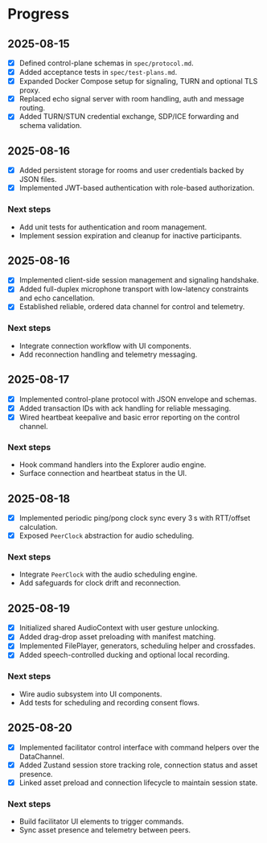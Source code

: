 # Progress

## 2025-08-15

- [x] Defined control-plane schemas in `spec/protocol.md`.
- [x] Added acceptance tests in `spec/test-plans.md`.
- [x] Expanded Docker Compose setup for signaling, TURN and optional TLS proxy.
- [x] Replaced echo signal server with room handling, auth and message routing.
- [x] Added TURN/STUN credential exchange, SDP/ICE forwarding and schema validation.

## 2025-08-16

- [x] Added persistent storage for rooms and user credentials backed by JSON files.
- [x] Implemented JWT-based authentication with role-based authorization.

### Next steps

- Add unit tests for authentication and room management.
- Implement session expiration and cleanup for inactive participants.

## 2025-08-16

- [x] Implemented client-side session management and signaling handshake.
- [x] Added full-duplex microphone transport with low-latency constraints and echo cancellation.
- [x] Established reliable, ordered data channel for control and telemetry.

### Next steps

- Integrate connection workflow with UI components.
- Add reconnection handling and telemetry messaging.

## 2025-08-17

- [x] Implemented control-plane protocol with JSON envelope and schemas.
- [x] Added transaction IDs with ack handling for reliable messaging.
- [x] Wired heartbeat keepalive and basic error reporting on the control channel.

### Next steps

- Hook command handlers into the Explorer audio engine.
- Surface connection and heartbeat status in the UI.

## 2025-08-18

- [x] Implemented periodic ping/pong clock sync every 3 s with RTT/offset calculation.
- [x] Exposed `PeerClock` abstraction for audio scheduling.

### Next steps

- Integrate `PeerClock` with the audio scheduling engine.
- Add safeguards for clock drift and reconnection.


## 2025-08-19

- [x] Initialized shared AudioContext with user gesture unlocking.
- [x] Added drag-drop asset preloading with manifest matching.
- [x] Implemented FilePlayer, generators, scheduling helper and crossfades.
- [x] Added speech-controlled ducking and optional local recording.

### Next steps

- Wire audio subsystem into UI components.
- Add tests for scheduling and recording consent flows.

## 2025-08-20

- [x] Implemented facilitator control interface with command helpers over the DataChannel.
- [x] Added Zustand session store tracking role, connection status and asset presence.
- [x] Linked asset preload and connection lifecycle to maintain session state.

### Next steps

- Build facilitator UI elements to trigger commands.
- Sync asset presence and telemetry between peers.
